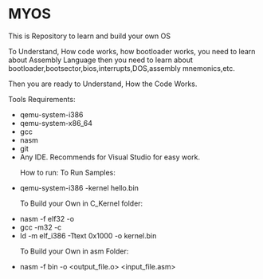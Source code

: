 # MYOS
This is Repository to learn and build your own OS

To Understand, How code works, how bootloader works, you need to learn about Assembly Language
then you need to learn about bootloader,bootsector,bios,interrupts,DOS,assembly mnemonics,etc.

Then you are ready to Understand, How the Code Works.

Tools Requirements:
  <ul>
  <li> qemu-system-i386 </li>
  <li> qemu-system-x86_64 </li>
  <li> gcc </li>
  <li> nasm </li>
  <li> git </li>
  <li> Any IDE. Recommends for Visual Studio for easy work.</li>
  
How to run:
  To Run Samples:
  <li> qemu-system-i386 -kernel hello.bin </li>
  
  To Build your Own in C_Kernel folder:
  <li> nasm -f elf32 -o <output_file.o> <input_file.asm> </li>
  <li> gcc -m32 -c <input_file.o> <input_file.c> </li>
  <li> ld -m elf_i386 -Ttext 0x1000 -o kernel.bin <nasm_output_file.o> <gcc_output_file.o> </li>
    
  To Build your Own in asm Folder:
    <li> nasm -f bin -o <output_file.o> <input_file.asm> </li></ul>
